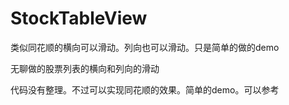 # StockTableView
类似同花顺的横向可以滑动。列向也可以滑动。只是简单的做的demo


无聊做的股票列表的横向和列向的滑动

代码没有整理。不过可以实现同花顺的效果。简单的demo。可以参考
